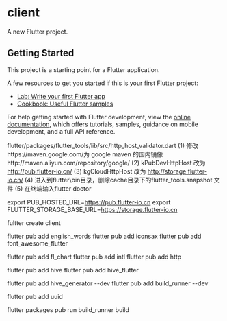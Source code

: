 <!--
 * @Author: gui-qi
 * @Date: 2022-10-29 03:31:37
 * @LastEditors: gui-qi
 * @LastEditTime: 2022-11-06 16:25:33
 * @Description: 
 * 
 * Copyright (c) 2022, All Rights Reserved. 
-->
# client

A new Flutter project.

## Getting Started

This project is a starting point for a Flutter application.

A few resources to get you started if this is your first Flutter project:

- [Lab: Write your first Flutter app](https://docs.flutter.dev/get-started/codelab)
- [Cookbook: Useful Flutter samples](https://docs.flutter.dev/cookbook)

For help getting started with Flutter development, view the
[online documentation](https://docs.flutter.dev/), which offers tutorials,
samples, guidance on mobile development, and a full API reference.


flutter/packages/flutter_tools/lib/src/http_host_validator.dart
(1) 修改https://maven.google.com/为 google maven 的国内镜像http://maven.aliyun.com/repository/google/
(2) kPubDevHttpHost 改为 http://pub.flutter-io.cn/
(3) kgCloudHttpHost 改为 http://storage.flutter-io.cn/
(4) 进入到flutter\bin目录，删除cache目录下的flutter_tools.snapshot 文件
(5) 在终端输入flutter doctor

export PUB_HOSTED_URL=https://pub.flutter-io.cn
export FLUTTER_STORAGE_BASE_URL=https://storage.flutter-io.cn

fultter create client

flutter pub add english_words
flutter pub add iconsax
flutter pub add font_awesome_flutter

flutter pub add fl_chart
flutter pub add intl
flutter pub add http

flutter pub add hive
flutter pub add hive_flutter

flutter pub add hive_generator --dev
flutter pub add build_runner --dev

flutter pub add uuid

flutter packages pub run build_runner build